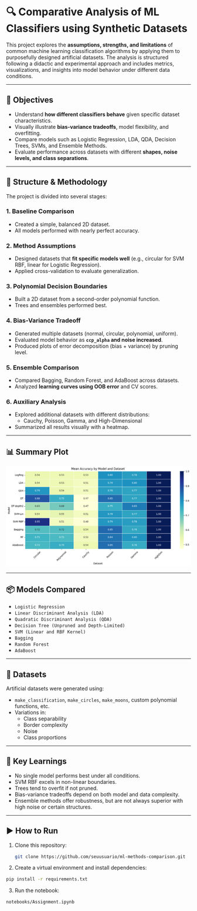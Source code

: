 # 🔍 Comparative Analysis of ML Classifiers using Synthetic Datasets

This project explores the **assumptions, strengths, and limitations** of common machine learning classification algorithms by applying them to purposefully designed artificial datasets. The analysis is structured following a didactic and experimental approach and includes metrics, visualizations, and insights into model behavior under different data conditions.

---

## 🎯 Objectives

- Understand **how different classifiers behave** given specific dataset characteristics.
- Visually illustrate **bias-variance tradeoffs**, model flexibility, and overfitting.
- Compare models such as Logistic Regression, LDA, QDA, Decision Trees, SVMs, and Ensemble Methods.
- Evaluate performance across datasets with different **shapes, noise levels, and class separations**.

---

## 📁 Structure & Methodology

The project is divided into several stages:

### 1. Baseline Comparison
- Created a simple, balanced 2D dataset.
- All models performed with nearly perfect accuracy.

### 2. Method Assumptions
- Designed datasets that **fit specific models well** (e.g., circular for SVM RBF, linear for Logistic Regression).
- Applied cross-validation to evaluate generalization.

### 3. Polynomial Decision Boundaries
- Built a 2D dataset from a second-order polynomial function.
- Trees and ensembles performed best.

### 4. Bias-Variance Tradeoff
- Generated multiple datasets (normal, circular, polynomial, uniform).
- Evaluated model behavior as **`ccp_alpha` and noise increased**.
- Produced plots of error decomposition (bias + variance) by pruning level.

### 5. Ensemble Comparison
- Compared Bagging, Random Forest, and AdaBoost across datasets.
- Analyzed **learning curves using OOB error** and CV scores.

### 6. Auxiliary Analysis
- Explored additional datasets with different distributions:
  - Cauchy, Poisson, Gamma, and High-Dimensional
- Summarized all results visually with a heatmap.

---

## 📊 Summary Plot

![Summary Accuracy Heatmap](results/ResumAssingmentBV.png)

---

## 📦 Models Compared

- `Logistic Regression`
- `Linear Discriminant Analysis (LDA)`
- `Quadratic Discriminant Analysis (QDA)`
- `Decision Tree (Unpruned and Depth-Limited)`
- `SVM (Linear and RBF Kernel)`
- `Bagging`
- `Random Forest`
- `AdaBoost`

---

## 🧪 Datasets

Artificial datasets were generated using:
- `make_classification`, `make_circles`, `make_moons`, custom polynomial functions, etc.
- Variations in:
  - Class separability
  - Border complexity
  - Noise
  - Class proportions

---

## 🧠 Key Learnings

- No single model performs best under all conditions.
- SVM RBF excels in non-linear boundaries.
- Trees tend to overfit if not pruned.
- Bias-variance tradeoffs depend on both model and data complexity.
- Ensemble methods offer robustness, but are not always superior with high noise or certain structures.

---

## ▶️ How to Run

1. Clone this repository:
   ```bash
   git clone https://github.com/seuusuario/ml-methods-comparison.git
   ```
2. Create a virtual environment and install dependencies:
  ```bash
  pip install -r requirements.txt
  ```
3. Run the notebook:
  ```bash
  notebooks/Assignment.ipynb
  ```
